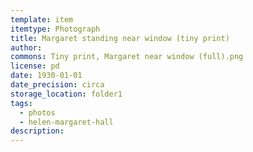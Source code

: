 ```yaml
---
template: item
itemtype: Photograph
title: Margaret standing near window (tiny print)
author: 
commons: Tiny print, Margaret near window (full).png
license: pd
date: 1930-01-01
date_precision: circa
storage_location: folder1
tags:
  - photos
  - helen-margaret-hall
description:
---
```

